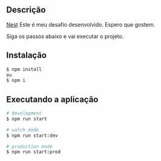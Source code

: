 
## Descrição

[Nest](https://github.com/DevHoffman/desafio-backend-nv2) 
Este é meu desafio desenvolvido. Espero que gostem.

Siga os passos abaixo e vai executar o projeto.

## Instalação

```bash
$ npm install
ou 
$ npm i
```

## Executando a aplicação

```bash
# development
$ npm run start

# watch mode
$ npm run start:dev

# production mode
$ npm run start:prod
```
